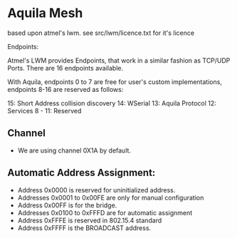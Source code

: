 # Aquila Mesh

based upon atmel's lwm. see src/lwm/licence.txt for it's licence

Endpoints:

Atmel's LWM provides Endpoints, that work in a similar fashion as TCP/UDP Ports. There are 16 endpoints available.

With Aquila, endpoints 0 to 7 are free for user's custom implementations, endpoints 8-16 are reserved as follows:

15: Short Address collision discovery
14: WSerial
13: Aquila Protocol
12: Services
8 - 11: Reserved


## Channel

- We are using channel 0X1A by default.

## Automatic Address Assignment:

- Address 0x0000 is reserved for uninitialized address.
- Addresses 0x0001 to 0x00FE are only for manual configuration
- Address 0x00FF is for the bridge.
- Addresses 0x0100 to 0xFFFD are for automatic assignment
- Address 0xFFFE is reserved in 802.15.4 standard
- Address 0xFFFF is the BROADCAST address.